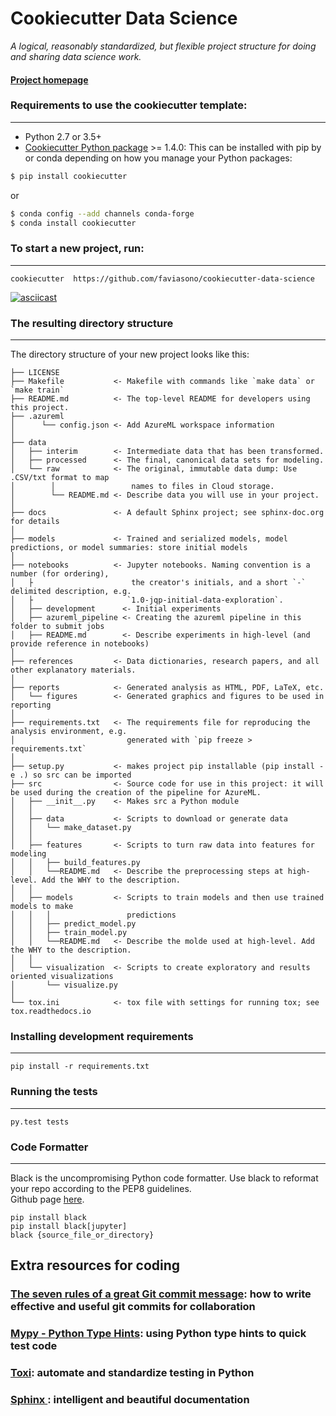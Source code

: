 # Cookiecutter Data Science

_A logical, reasonably standardized, but flexible project structure for doing and sharing data science work._




#### [Project homepage](http://drivendata.github.io/cookiecutter-data-science/)


### Requirements to use the cookiecutter template:
-----------
 - Python 2.7 or 3.5+
 - [Cookiecutter Python package](http://cookiecutter.readthedocs.org/en/latest/installation.html) >= 1.4.0: This can be installed with pip by or conda depending on how you manage your Python packages:

``` bash
$ pip install cookiecutter
```

or

``` bash
$ conda config --add channels conda-forge
$ conda install cookiecutter
```


### To start a new project, run:
------------

    cookiecutter  https://github.com/faviasono/cookiecutter-data-science


[![asciicast](https://asciinema.org/a/244658.svg)](https://asciinema.org/a/244658)


### The resulting directory structure
------------

The directory structure of your new project looks like this: 

```
├── LICENSE
├── Makefile           <- Makefile with commands like `make data` or `make train`
├── README.md          <- The top-level README for developers using this project.
├── .azureml     
│      └── config.json <- Add AzureML workspace information        
│
├── data              
│   ├── interim        <- Intermediate data that has been transformed.
│   ├── processed      <- The final, canonical data sets for modeling.
│   └── raw            <- The original, immutable data dump: Use .CSV/txt format to map 
│        │                 names to files in Cloud storage.                   
│        └── README.md <- Describe data you will use in your project.   
│
├── docs               <- A default Sphinx project; see sphinx-doc.org for details
│
├── models             <- Trained and serialized models, model predictions, or model summaries: store initial models
│
├── notebooks          <- Jupyter notebooks. Naming convention is a number (for ordering),
│   ├                      the creator's initials, and a short `-` delimited description, e.g.
│   ├                     `1.0-jqp-initial-data-exploration`.
│   ├── development      <- Initial experiments 
│   ├── azureml_pipeline <- Creating the azureml pipeline in this folder to submit jobs
│   ├── README.md        <- Describe experiments in high-level (and provide reference in notebooks)
│
├── references         <- Data dictionaries, research papers, and all other explanatory materials.
│
├── reports            <- Generated analysis as HTML, PDF, LaTeX, etc.
│   └── figures        <- Generated graphics and figures to be used in reporting
│
├── requirements.txt   <- The requirements file for reproducing the analysis environment, e.g.
│                         generated with `pip freeze > requirements.txt`
│
├── setup.py           <- makes project pip installable (pip install -e .) so src can be imported
├── src                <- Source code for use in this project: it will be used during the creation of the pipeline for AzureML.
│   ├── __init__.py    <- Makes src a Python module
│   │
│   ├── data           <- Scripts to download or generate data
│   │   └── make_dataset.py
│   │
│   ├── features       <- Scripts to turn raw data into features for modeling
│   │   ├── build_features.py
│   │   └──README.md   <- Describe the preprocessing steps at high-level. Add the WHY to the description.
│   │
│   ├── models         <- Scripts to train models and then use trained models to make
│   │   │                 predictions
│   │   ├── predict_model.py
│   │   ├── train_model.py
│   │   └──README.md   <- Describe the molde used at high-level. Add the WHY to the description.
│   │
│   └── visualization  <- Scripts to create exploratory and results oriented visualizations
│       └── visualize.py
│
└── tox.ini            <- tox file with settings for running tox; see tox.readthedocs.io
```


### Installing development requirements
------------

    pip install -r requirements.txt

### Running the tests
------------

    py.test tests

### Code Formatter
------------
Black is the uncompromising Python code formatter. Use black to reformat your repo according to the PEP8 guidelines.\
Github page [here](https://github.com/psf/black).


    pip install black
    pip install black[jupyter]
    black {source_file_or_directory}


## Extra resources for coding

### [The seven rules of a great Git commit message](https://heady-booth-f73.notion.site/The-seven-rules-of-a-great-Git-commit-message-acd037698a574974b9b18edb6f72960d): how to write effective and useful git commits for collaboration

### [Mypy - Python Type Hints](https://heady-booth-f73.notion.site/Typing-ffa6a8b1f824451ca7d9542ef3030fcf): using Python type hints to quick test code


### [Toxi](https://tox.readthedocs.io): automate and standardize testing in Python

### [Sphinx ](https://www.sphinx-doc.org/en/master/): intelligent and beautiful documentation
